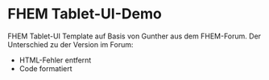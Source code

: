 # FHEM Tablet-UI-Demo

FHEM Tablet-UI Template auf Basis von Gunther aus dem FHEM-Forum. Der Unterschied zu der Version im Forum:

- HTML-Fehler entfernt
- Code formatiert
